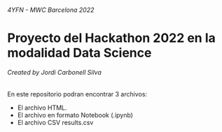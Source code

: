 ######  4YFN - MWC Barcelona 2022
# Proyecto del Hackathon 2022 en la modalidad Data Science
###### Created by Jordi Carbonell Silva

En este repositorio podran encontrar 3 archivos:
* El archivo HTML.
* El archivo en formato Notebook (.ipynb)
* El archivo CSV results.csv
